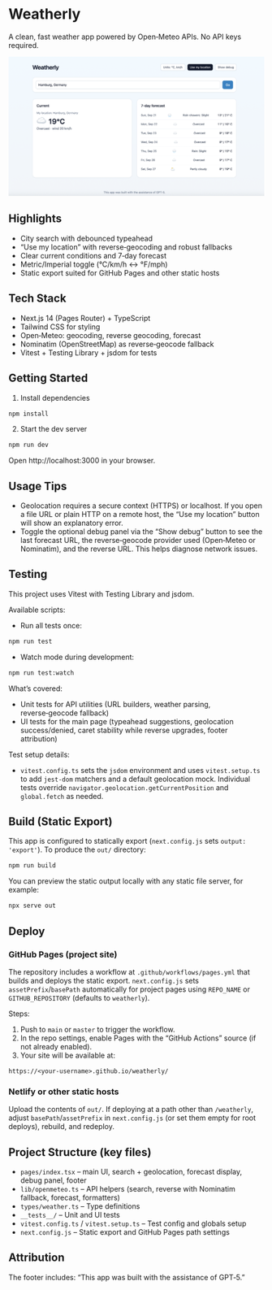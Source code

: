 # Weatherly

A clean, fast weather app powered by Open‑Meteo APIs. No API keys required.

![Weatherly screenshot](public/screenshot.png)

## Highlights
- City search with debounced typeahead
- “Use my location” with reverse‑geocoding and robust fallbacks
- Clear current conditions and 7‑day forecast
- Metric/Imperial toggle (°C/km/h ↔ °F/mph)
- Static export suited for GitHub Pages and other static hosts

## Tech Stack
- Next.js 14 (Pages Router) + TypeScript
- Tailwind CSS for styling
- Open‑Meteo: geocoding, reverse geocoding, forecast
- Nominatim (OpenStreetMap) as reverse‑geocode fallback
- Vitest + Testing Library + jsdom for tests

## Getting Started
1) Install dependencies
```bash
npm install
```

2) Start the dev server
```bash
npm run dev
```
Open http://localhost:3000 in your browser.

## Usage Tips
- Geolocation requires a secure context (HTTPS) or localhost. If you open a file URL or plain HTTP on a remote host, the “Use my location” button will show an explanatory error.
- Toggle the optional debug panel via the “Show debug” button to see the last forecast URL, the reverse‑geocode provider used (Open‑Meteo or Nominatim), and the reverse URL. This helps diagnose network issues.

## Testing
This project uses Vitest with Testing Library and jsdom.

Available scripts:
- Run all tests once:
```bash
npm run test
```
- Watch mode during development:
```bash
npm run test:watch
```

What’s covered:
- Unit tests for API utilities (URL builders, weather parsing, reverse‑geocode fallback)
- UI tests for the main page (typeahead suggestions, geolocation success/denied, caret stability while reverse upgrades, footer attribution)

Test setup details:
- `vitest.config.ts` sets the `jsdom` environment and uses `vitest.setup.ts` to add `jest-dom` matchers and a default geolocation mock. Individual tests override `navigator.geolocation.getCurrentPosition` and `global.fetch` as needed.

## Build (Static Export)
This app is configured to statically export (`next.config.js` sets `output: 'export'`). To produce the `out/` directory:
```bash
npm run build
```

You can preview the static output locally with any static file server, for example:
```bash
npx serve out
```

## Deploy
### GitHub Pages (project site)
The repository includes a workflow at `.github/workflows/pages.yml` that builds and deploys the static export. `next.config.js` sets `assetPrefix`/`basePath` automatically for project pages using `REPO_NAME` or `GITHUB_REPOSITORY` (defaults to `weatherly`).

Steps:
1) Push to `main` or `master` to trigger the workflow.
2) In the repo settings, enable Pages with the “GitHub Actions” source (if not already enabled).
3) Your site will be available at:
```
https://<your-username>.github.io/weatherly/
```

### Netlify or other static hosts
Upload the contents of `out/`. If deploying at a path other than `/weatherly`, adjust `basePath`/`assetPrefix` in `next.config.js` (or set them empty for root deploys), rebuild, and redeploy.

## Project Structure (key files)
- `pages/index.tsx` – main UI, search + geolocation, forecast display, debug panel, footer
- `lib/openmeteo.ts` – API helpers (search, reverse with Nominatim fallback, forecast, formatters)
- `types/weather.ts` – Type definitions
- `__tests__/` – Unit and UI tests
- `vitest.config.ts` / `vitest.setup.ts` – Test config and globals setup
- `next.config.js` – Static export and GitHub Pages path settings

## Attribution
The footer includes: “This app was built with the assistance of GPT‑5.”
